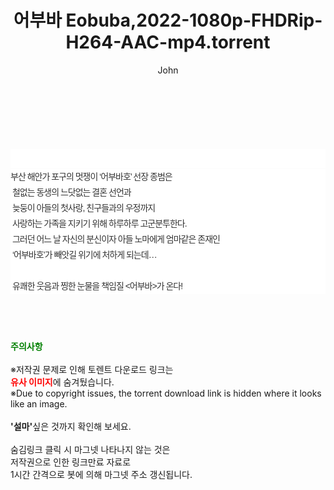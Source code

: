﻿---
layout: post
title:  "어부바 Eobuba,2022-1080p-FHDRip-H264-AAC-mp4.torrent"
author: John
categories: [ 영화 ]
tags: [  ]
image:  
description: "어부바 Eobuba,2022-1080p-FHDRip-H264-AAC-mp4 torrent 정보 공유"
toc: true
toc_sticky: true
---

<br>
<div class="view-img">
<a class="view_image" href="https://www.torrentmobile61.com/bbs/view_image.php?fn=%2Fdata%2Ffile%2Fmovie%2F469715843_w9HWcodZ_a2e516bfaf66aaf51ca781c83a325af378e978ba.jpg" target="_blank"><img alt="" class="img-tag" content="https://www.torrentmobile61.com/data/file/movie/469715843_w9HWcodZ_a2e516bfaf66aaf51ca781c83a325af378e978ba.jpg" itemprop="image" src="https://www.torrentmobile61.com/data/file/movie/469715843_w9HWcodZ_a2e516bfaf66aaf51ca781c83a325af378e978ba.jpg"/></a></div><div class="view-content" itemprop="description">
<p><br/></p><div class="title_area" style="margin:0px 0px 9px;padding:0px;list-style:none;font-family:'나눔고딕', NanumGothic, '돋움', Dotum, Helvetica, 'AppleSDGothicNeo-Medium', AppleGothic, sans-serif;height:30px;float:none;background-color:rgb(255,255,255);"><h4 class="h_story" style="margin:5px 10px 0px 0px;padding:0px;list-style:none;font-family:'돋움', sans-serif;height:18px;width:49px;background:url(&quot;https://ssl.pstatic.net/static/movie/2020/10/h_tx_sp5.png&quot;) no-repeat 0px -17px;float:left;"><strong class="blind" style="margin:0px;padding:0px;list-style:none;font-size:0px;font-family:inherit;color:inherit;width:1px;height:1px;line-height:0;">줄거리</strong></h4></div><p class="con_tx" style="margin-top:-7px;margin-bottom:-6px;list-style:none;font-size:14px;font-family:'나눔고딕', NanumGothic, '돋움', Dotum, Helvetica, 'AppleSDGothicNeo-Medium', AppleGothic, sans-serif;color:rgb(51,51,51);background-image:url(&quot;https://ssl.pstatic.net/static/movie/2014/01/blank.gif&quot;);letter-spacing:-1px;line-height:25px;background-color:rgb(255,255,255);">부산 해안가 포구의 멋쟁이 ‘어부바호’ 선장 종범은<br style="list-style:none;font-size:12px;font-family:'돋움', sans-serif;color:rgb(0,0,0);"/> 철없는 동생의 느닷없는 결혼 선언과<br style="list-style:none;font-size:12px;font-family:'돋움', sans-serif;color:rgb(0,0,0);"/> 늦둥이 아들의 첫사랑, 친구들과의 우정까지<br style="list-style:none;font-size:12px;font-family:'돋움', sans-serif;color:rgb(0,0,0);"/> 사랑하는 가족을 지키기 위해 하루하루 고군분투한다.<br style="list-style:none;font-size:12px;font-family:'돋움', sans-serif;color:rgb(0,0,0);"/> 그러던 어느 날 자신의 분신이자 아들 노마에게 엄마같은 존재인<br style="list-style:none;font-size:12px;font-family:'돋움', sans-serif;color:rgb(0,0,0);"/> ‘어부바호’가 빼앗길 위기에 처하게 되는데…<br style="list-style:none;font-size:12px;font-family:'돋움', sans-serif;color:rgb(0,0,0);"/> <br style="list-style:none;font-size:12px;font-family:'돋움', sans-serif;color:rgb(0,0,0);"/> 유쾌한 웃음과 찡한 눈물을 책임질 &lt;어부바&gt;가 온다!</p> </div>
    
<br><br><br>
<p data-ke-size="size16"><b><span style="color: green;">주의사항</span></b><br /><br />※저작권 문제로 인해 토렌트 다운로드 링크는<br /><b><span style="color: red;">유사 이미지</span></b>에 숨겨뒀습니다.<br />※Due to copyright issues, the torrent download link is hidden where it looks like an image.<br /><br /><b>'설마'</b>싶은 것까지 확인해 보세요.<br /><br />숨김링크 클릭 시 마그넷 나타나지 않는 것은<br />저작권으로 인한 링크만료 자료로<br />1시간 간격으로 봇에 의해 마그넷 주소 갱신됩니다.</p>
